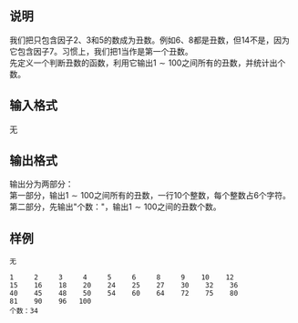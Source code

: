 <h2>说明</h2>

我们把只包含因子$2$、$3$和$5$的数成为丑数。例如$6$、$8$都是丑数，但$14$不是，因为它包含因子$7$。习惯上，我们把$1$当作是第一个丑数。<br />
先定义一个判断丑数的函数，利用它输出$1\sim 100$之间所有的丑数，并统计出个数。
<h2>输入格式</h2>

无

<h2>输出格式</h2>

输出分为两部分：<br>第一部分，输出$1\sim 100$之间所有的丑数，一行$10$个整数，每个整数占$6$个字符。<br>第二部分，先输出"个数："，输出$1\sim 100$之间的丑数个数。

<h2>样例</h2>
<pre><code class="language-input1">无</code></pre><pre><code class="language-output1">1     2     3     4     5     6     8     9    10    12
15    16    18    20    24    25    27    30    32    36
40    45    48    50    54    60    64    72    75    80
81    90    96   100
个数：34</code></pre>
